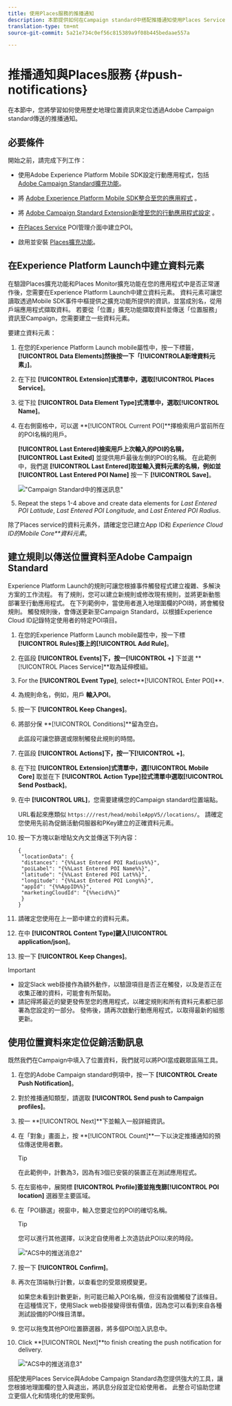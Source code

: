 ```yaml
---
title: 使用Places服務的推播通知
description: 本節提供如何在Campaign standard中搭配推播通知使用Places Service的相關資訊。
translation-type: tm+mt
source-git-commit: 5a21e734c0ef56c815389a9f08b445bedaae557a

---
```



# 推播通知與Places服務 {#push-notifications}

在本節中，您將學習如何使用歷史地理位置資訊來定位透過Adobe Campaign standard傳送的推播通知。

## 必要條件

開始之前，請完成下列工作：

* 使用Adobe Experience Platform Mobile SDK設定行動應用程式，包括 [Adobe Campaign Standard擴充功能](https://aep-sdks.gitbook.io/docs/using-mobile-extensions/adobe-campaign-standard)。

* 將 [Adobe Experience Platform Mobile SDK整合至您的應用程式](https://aep-sdks.gitbook.io/docs/getting-started/get-the-sdk) 。
* 將 [Adobe Campaign Standard Extension新增至您的行動應用程式設定](https://aep-sdks.gitbook.io/docs/using-mobile-extensions/adobe-campaign-standard) 。

* [在Places Service](/help/poi-mgmt-ui/create-a-poi-ui.md) POI管理介面中建立POI。

* 啟用並安裝 [Places擴充功能](/help/places-ext-aep-sdks/places-extension/places-extension.md)。


## 在Experience Platform Launch中建立資料元素

在驗證Places擴充功能和Places Monitor擴充功能在您的應用程式中是否正常運作後，您需要在Experience Platform Launch中建立資料元素。 資料元素可讓您讀取透過Mobile SDK事件中樞提供之擴充功能所提供的資訊，並當成別名，從用戶端應用程式擷取資料。 若要從「位置」擴充功能擷取資料並傳送「位置服務」資訊至Campaign，您需要建立一些資料元素。

要建立資料元素：

1. 在您的Experience Platform Launch mobile屬性中，按一下標籤， **[!UICONTROL Data Elements]**然後按一下「**[!UICONTROLA&#x200B;新增資料元素」]**。
1. 在下拉 **[!UICONTROL Extension]**式清單中，選取**[!UICONTROL Places Service]**。
1. 從下拉 **[!UICONTROL Data Element Type]**式清單中，選取**[!UICONTROL Name]**。
1. 在右側窗格中，可以選 **[!UICONTROL Current POI]**擇檢索用戶當前所在的POI名稱的用戶。

   **[!UICONTROL Last Entered]**檢索用戶上次輸入的POI的名稱，**[!UICONTROL Last Exited]** 並提供用戶最後左側的POI的名稱。 在此範例中，我們選 **[!UICONTROL Last Entered]**取並輸入資料元素的名稱，例如並**[!UICONTROL Last Entered POI Name]** 按一下 **[!UICONTROL Save]**。

   ![&quot;Campaign Standard中的推送訊息&quot;](/help/assets/ACS_Push1.png)

1. Repeat the steps 1-4 above and create data elements for *Last Entered POI Latitude*, *Last Entered POI Longitude*, and *Last Entered POI Radius*.

除了Places service的資料元素外，請確定您已建立App ID和 *Experience Cloud ID的Mobile Core**資料元素*。

## 建立規則以傳送位置資料至Adobe Campaign Standard

Experience Platform Launch的規則可讓您根據事件觸發程式建立複雜、多解決方案的工作流程。 有了規則，您可以建立新規則或修改現有規則，並將更新動態部署至行動應用程式。 在下列範例中，當使用者進入地理圍欄的POI時，將會觸發規則。 觸發規則後，會傳送更新至Campaign Standard，以根據Experience Cloud ID記錄特定使用者的特定POI項目。

1. 在您的Experience Platform Launch mobile屬性中，按一下標 **[!UICONTROL Rules]**簽上的**[!UICONTROL Add Rule]**。
1. 在區段 **[!UICONTROL Events]**下，按一**[!UICONTROL +]** 下並選 **[!UICONTROL Places Service]**取為延伸模組。
1. For the **[!UICONTROL Event Type]**, select**[!UICONTROL Enter POI]**.
1. 為規則命名，例如，用戶 **輸入POI**。
1. 按一下 **[!UICONTROL Keep Changes]**。
1. 將部分保 **[!UICONTROL Conditions]**留為空白。

   此區段可讓您篩選或限制觸發此規則的時間。

1. 在區段 **[!UICONTROL Actions]**下，按一下**[!UICONTROL +]**。
1. 在下拉 **[!UICONTROL Extension]**式清單中，選**[!UICONTROL Mobile Core]** 取並在下 **[!UICONTROL Action Type]**拉式清單中選取**[!UICONTROL Send Postback]**。
1. 在中 **[!UICONTROL URL]**，您需要建構您的Campaign standard位置端點。

   URL看起來應類似 `https:///rest/head/mobileAppV5//locations/`。
請確定您使用先前為促銷活動伺服器和PKey建立的正確資料元素。

1. 按一下方塊以新增貼文內文並傳送下列內容：

   ```
   {
    "locationData": {
    "distances": "{%%Last Entered POI Radius%%}",
    "poiLabel": "{%%Last Entered POI Name%%}",
    "latitude": "{%%Last Entered POI Lat%%}",
    "longitude": "{%%Last Entered POI Long%%}",
    "appId": "{%%AppID%%}",
    "marketingCloudId": “{%%ecid%%}”
    }
   }
   ```

1. 請確定您使用在上一節中建立的資料元素。
1. 在中 **[!UICONTROL Content Type]**鍵入**[!UICONTROL application/json]**。
1. 按一下 **[!UICONTROL Keep Changes]**。

>[!IMPORTANT]
>
>* 設定Slack web掛接作為額外動作，以驗證項目是否正在觸發，以及是否正在收集正確的資料，可能會有所幫助。
>* 請記得將最近的變更發佈至您的應用程式，以確定規則和所有資料元素都已部署為您設定的一部分。 發佈後，請再次啟動行動應用程式，以取得最新的組態更新。


## 使用位置資料來定位促銷活動訊息

既然我們在Campaign中填入了位置資料，我們就可以將POI當成觀眾區隔工具。

1. 在您的Adobe Campaign standard例項中，按一下 **[!UICONTROL Create Push Notification]**。
1. 對於推播通知類型，請選取 **[!UICONTROL Send push to Campaign profiles]**。
1. 按一 **[!UICONTROL Next]**下並輸入一般詳細資訊。
1. 在「對象」畫面上，按 **[!UICONTROL Count]**一下以決定推播通知的預估傳送使用者數。

   >[!TIP]
   >
   >在此範例中，計數為3，因為有3個已安裝的裝置正在測試應用程式。

1. 在左窗格中，展開標 **[!UICONTROL Profile]**簽並拖曳篩**[!UICONTROL POI location]** 選器至主要區域。
1. 在「POI篩選」視窗中，輸入您要定位的POI的確切名稱。

   >[!TIP]
   >
   >您可以進行其他選擇，以決定自使用者上次造訪此POI以來的時段。

   ![&quot;ACS中的推送消息2&quot;](/help/assets/ACS_push2.png)

1. 按一下 **[!UICONTROL Confirm]**。
1. 再次在頂端執行計數，以查看您的受眾規模變更。

   如果您未看到計數更新，則可能已輸入POI名稱，但沒有設備觸發了該條目。 在這種情況下，使用Slack web掛接變得很有價值，因為您可以看到來自各種測試設備的POI條目清單。

1. 您可以拖曳其他POI位置篩選器，將多個POI加入訊息中。
1. Click **[!UICONTROL Next]**to finish creating the push notification for delivery.

   ![&quot;ACS中的推送消息3&quot;](/help/assets/ACS_push3.png)

搭配使用Places Service與Adobe Campaign Standard為您提供強大的工具，讓您根據地理圍欄的登入與退出，將訊息分段並定位給使用者。 此整合可協助您建立更個人化和情境化的使用案例。